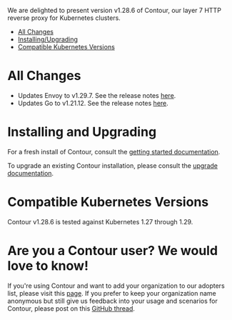 We are delighted to present version v1.28.6 of Contour, our layer 7 HTTP reverse proxy for Kubernetes clusters.

- [All Changes](#all-changes)
- [Installing/Upgrading](#installing-and-upgrading)
- [Compatible Kubernetes Versions](#compatible-kubernetes-versions)

# All Changes

- Updates Envoy to v1.29.7. See the release notes [here](https://www.envoyproxy.io/docs/envoy/v1.29.7/version_history/v1.29/v1.29.7).
- Updates Go to v1.21.12. See the release notes [here](https://go.dev/doc/devel/release#go1.21.minor).


# Installing and Upgrading

For a fresh install of Contour, consult the [getting started documentation](https://projectcontour.io/getting-started/).

To upgrade an existing Contour installation, please consult the [upgrade documentation](https://projectcontour.io/resources/upgrading/).


# Compatible Kubernetes Versions

Contour v1.28.6 is tested against Kubernetes 1.27 through 1.29.


# Are you a Contour user? We would love to know!
If you're using Contour and want to add your organization to our adopters list, please visit this [page](https://projectcontour.io/resources/adopters/). If you prefer to keep your organization name anonymous but still give us feedback into your usage and scenarios for Contour, please post on this [GitHub thread](https://github.com/projectcontour/contour/issues/1269).
